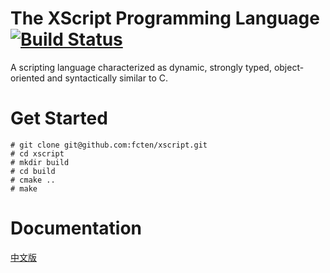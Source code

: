 # The XScript Programming Language [![Build Status](https://travis-ci.org/fcten/xscript.svg?branch=master)](https://travis-ci.org/fcten/xscript)

A scripting language characterized as dynamic, strongly typed, object-oriented and syntactically similar to C.

# Get Started

```
# git clone git@github.com:fcten/xscript.git
# cd xscript
# mkdir build
# cd build
# cmake ..
# make
```

# Documentation

[中文版](https://github.com/fcten/xscript/blob/master/docs/README.md)
